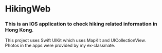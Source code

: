 # HikingWeb

### This is an IOS application to check hiking related information in Hong Kong.

This project uses Swift UIKit which uses MapKit and UICollectionView. Photos in the apps were provided by my ex-classmate. 

